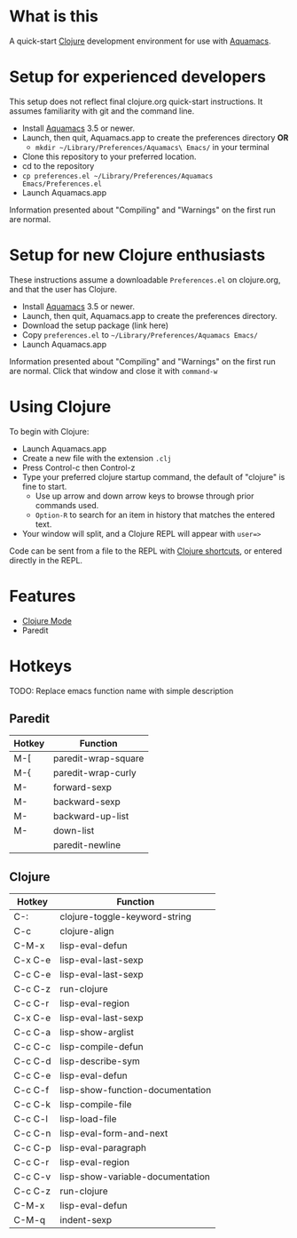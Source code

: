 # What is this

A quick-start [Clojure](https://clojure.org) development environment for use with [Aquamacs](https://aquamacs.org).

# Setup for experienced developers

This setup does not reflect final clojure.org quick-start instructions. It assumes familiarity with git and the command line.

* Install [Aquamacs](https://aquamacs.org/download.html) 3.5 or newer.
* Launch, then quit, Aquamacs.app to create the preferences directory **OR**
  * `mkdir ~/Library/Preferences/Aquamacs\ Emacs/` in your terminal
* Clone this repository to your preferred location.
* cd to the repository
* `cp preferences.el ~/Library/Preferences/Aquamacs Emacs/Preferences.el`
* Launch Aquamacs.app

Information presented about "Compiling" and "Warnings" on the first run are normal.

# Setup for new Clojure enthusiasts

These instructions assume a downloadable `Preferences.el` on clojure.org, and that the user has Clojure.

* Install [Aquamacs](https://aquamacs.org/download.html) 3.5 or newer.
* Launch, then quit, Aquamacs.app to create the preferences directory.
* Download the setup package (link here)
* Copy `preferences.el` to `~/Library/Preferences/Aquamacs Emacs/`
* Launch Aquamacs.app

Information presented about "Compiling" and "Warnings" on the first run are normal. Click that window and close it with `command-w`

# Using Clojure

To begin with Clojure:

* Launch Aquamacs.app
* Create a new file with the extension `.clj`
* Press Control-c then Control-z
* Type your preferred clojure startup command, the default of "clojure" is fine to start.
    * Use up arrow and down arrow keys to browse through prior commands used.
    * `Option-R` to search for an item in history that matches the entered text.
* Your window will split, and a Clojure REPL will appear with `user=>`

Code can be sent from a file to the REPL with [Clojure shortcuts](#clojure), or entered directly in the REPL.

# Features

* [Clojure Mode](https://github.com/clojure-emacs/clojure-mode)
* Paredit

# Hotkeys

TODO: Replace emacs function name with simple description

## Paredit

Hotkey | Function
| --- | --- |
| M-[ 	| paredit-wrap-square |
| M-{ 	| paredit-wrap-curly |
| M-<right> 	| forward-sexp |
| M-<left> 	| backward-sexp |
| M-<up> 	| backward-up-list |
| M-<down> 	| down-list |
| <A-return> 	| paredit-newline |

## Clojure
     
Hotkey | Function
| --- | --- |
| C-: | clojure-toggle-keyword-string |
| C-c <space> | clojure-align |
| C-M-x 	| lisp-eval-defun |
| C-x C-e | lisp-eval-last-sexp |
| C-c C-e | lisp-eval-last-sexp |
| C-c C-z | run-clojure |
| C-c C-r | lisp-eval-region |
| C-x C-e | lisp-eval-last-sexp |
| C-c C-a | lisp-show-arglist |
| C-c C-c | lisp-compile-defun |
| C-c C-d | lisp-describe-sym |
| C-c C-e | lisp-eval-defun |
| C-c C-f | lisp-show-function-documentation |
| C-c C-k | lisp-compile-file |
| C-c C-l | lisp-load-file |
| C-c C-n | lisp-eval-form-and-next |
| C-c C-p | lisp-eval-paragraph |
| C-c C-r | lisp-eval-region |
| C-c C-v | lisp-show-variable-documentation |
| C-c C-z | run-clojure |
| C-M-x 	| lisp-eval-defun |
| C-M-q 	| indent-sexp |
